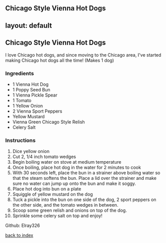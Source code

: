 Chicago Style Vienna Hot Dogs
---
layout: default
---

## Chicago Style Vienna Hot Dogs
I love Chicago hot dogs, and since moving to the Chicago area, I've started making Chicago hot dogs all the time! (Makes 1 dog)

### Ingredients
- 1 Vienna Hot Dog
- 1 Poppy Seed Bun
- 1 Vienna Pickle Spear
- 1 Tomato
- 1 Yellow Onion
- 2 Vienna Sport Peppers
- Yellow Mustard
- Vienna Green Chicago Style Relish
- Celery Salt


### Instructions
1. Dice yellow onion
2. Cut 2, 1/4 inch tomato wedges
3. Begin boiling water on stove at medium temperature
4. Once boiling, place hot dog in the water for 2 minutes to cook
5. With 30 seconds left, place the bun in a strainer above boiling 
   water so that the steam softens the bun. Place a lid over the 
   strainer and make sure no water can jump up onto the bun and make it soggy.
6. Place hot dog into bun on a plate
7. Squiggle of yellow mustard on the dog
8. Tuck a pickle into the bun on one side of the dog, 2 sport peppers on the other side, and the tomato wedges in between.
9. Scoop some green relish and onions on top of the dog. 
10. Sprinkle some celery salt on top and enjoy!

Github: Elray326

<!--
Keep this link to return to the index
-->
[back to index](../)
